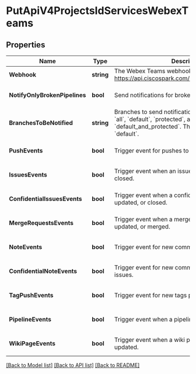 # PutApiV4ProjectsIdServicesWebexTeams

## Properties
Name | Type | Description | Notes
------------ | ------------- | ------------- | -------------
**Webhook** | **string** | The Webex Teams webhook. For example, https://api.ciscospark.com/v1/webhooks/incoming/... | [default to null]
**NotifyOnlyBrokenPipelines** | **bool** | Send notifications for broken pipelines. | [optional] [default to null]
**BranchesToBeNotified** | **string** | Branches to send notifications for. Valid options are &#x60;all&#x60;, &#x60;default&#x60;, &#x60;protected&#x60;, and &#x60;default_and_protected&#x60;. The default value is &#x60;default&#x60;. | [optional] [default to null]
**PushEvents** | **bool** | Trigger event for pushes to the repository. | [optional] [default to null]
**IssuesEvents** | **bool** | Trigger event when an issue is created, updated, or closed. | [optional] [default to null]
**ConfidentialIssuesEvents** | **bool** | Trigger event when a confidential issue is created, updated, or closed. | [optional] [default to null]
**MergeRequestsEvents** | **bool** | Trigger event when a merge request is created, updated, or merged. | [optional] [default to null]
**NoteEvents** | **bool** | Trigger event for new comments. | [optional] [default to null]
**ConfidentialNoteEvents** | **bool** | Trigger event for new comments on confidential issues. | [optional] [default to null]
**TagPushEvents** | **bool** | Trigger event for new tags pushed to the repository. | [optional] [default to null]
**PipelineEvents** | **bool** | Trigger event when a pipeline status changes. | [optional] [default to null]
**WikiPageEvents** | **bool** | Trigger event when a wiki page is created or updated. | [optional] [default to null]

[[Back to Model list]](../README.md#documentation-for-models) [[Back to API list]](../README.md#documentation-for-api-endpoints) [[Back to README]](../README.md)


